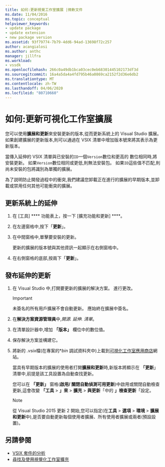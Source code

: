 ```yaml
---
title: 如何:更新視覺工作室擴展 |微軟文件
ms.date: 11/04/2016
ms.topic: conceptual
helpviewer_keywords:
- update package
- update extension
- new package version
ms.assetid: 93f79774-7b79-4dd6-94ad-13698f72c257
author: acangialosi
ms.author: anthc
manager: jillfra
ms.workload:
- vssdk
ms.openlocfilehash: 266c0a49db1bca03cec0eb68301445102173df3d
ms.sourcegitcommit: 16a4a5da4a4fd795b46a0869ca2152f2d36e6db2
ms.translationtype: MT
ms.contentlocale: zh-TW
ms.lasthandoff: 04/06/2020
ms.locfileid: "80710660"
---
```

# <a name="how-to-update-a-visual-studio-extension"></a>如何:更新可視化工作室擴展
您可以使用**擴展和更新**來安裝更新的版本,從而更新系統上的 Visual Studio 擴展。 如果創建擴展的更新版本,則可以通過在 VSIX 清單中增加版本號來將其表示為更新版本。

 當傳入延伸的 VSIX 清單與已安裝的`ID`一個`Version`數位和更高的 數位相同時,將安裝更新。 如果`Version`數位相同或更低,則無法安裝包。 如果`ID`這些值不匹配,則尚未安裝的包將識別為單獨的擴展。

 為了説明防止開發過程中的衝突,我們建議您卸載正在進行的擴展的早期版本,並卸載或禁用任何其他可能衝突的擴展。

## <a name="to-update-an-extension-on-your-system"></a>更新系統上的延伸

1. 在 [工具] **** 功能表上，按一下 [擴充功能和更新] ****。

2. 在左邊窗格中,按下「**更新**」。

3. 在中間窗格中,單擊要安裝的更新。

     更新的擴展的版本號與其他資訊一起顯示在右側窗格中。

4. 在右側窗格的底部,按兩下「**更新**」。

## <a name="to-publish-an-update-of-an-extension"></a>發布延伸的更新

1. 在 Visual Studio 中,打開要更新的擴展的解決方案。 進行更改。

    > [!IMPORTANT]
    > 未簽名的所有用戶擴展不會自動更新。 應始終在擴展中簽名。

2. 在**解決方案資源管理員**中,*開源. 延伸. 清單*。

3. 在清單設計器中,增加 **「版本」** 欄位中的數位值。

4. 保存解決方案並構建它。

5. 將新的 *.vsix*檔(在專案的\*_bin_ 調試資料夾中)上載到[可視化工作室應用商店](https://marketplace.visualstudio.com/vs)網站。

     當具有早期版本的擴展的使用者打開**擴展和更新**時,新版本將顯示在 **「更新**」清單中,前提是該工具設置為自動查找更新。

     您可以在 **「更新」** 窗格(**啟用/ 關閉自動偵測可用更新**)中啟用或關閉自動檢查更新,這會改變 **「工具** > **」來** > **擴充** > **與更新**「中的 **」檢查更新**「設定。

    > [!NOTE]
    > 從 Visual Studio 2015 更新 2 開始,您可以指定(在**工具** > **選項** > **環境** > **擴展和更新**中),是否要自動更新每個使用者擴展、所有使用者擴展或兩者(預設設置)。

## <a name="see-also"></a>另請參閱
- [VSIX 套件的分析](../extensibility/anatomy-of-a-vsix-package.md)
- [尋找及使用視覺化工作室擴充](../ide/finding-and-using-visual-studio-extensions.md)
